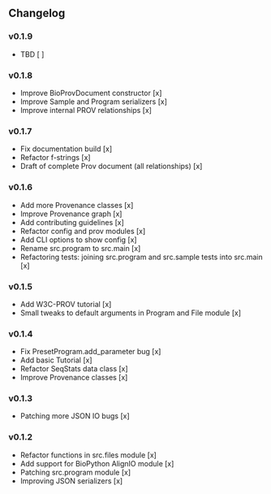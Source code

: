 ## Changelog

### v0.1.9
* TBD [ ]

### v0.1.8 
* Improve BioProvDocument constructor [x]
* Improve Sample and Program serializers [x]
* Improve internal PROV relationships [x]

### v0.1.7 
* Fix documentation build [x]
* Refactor f-strings [x]
* Draft of complete Prov document (all relationships) [x]

### v0.1.6
* Add more Provenance classes [x]
* Improve Provenance graph [x]
* Add contributing guidelines [x]
* Refactor config and prov modules [x]
* Add CLI options to show config [x]
* Rename src.program to src.main [x]
* Refactoring tests: joining src.program and src.sample tests into src.main [x]

### v0.1.5
* Add W3C-PROV tutorial [x]
* Small tweaks to default arguments in Program and File module [x]

### v0.1.4
* Fix PresetProgram.add_parameter bug [x]
* Add basic Tutorial [x]
* Refactor SeqStats data class [x]
* Improve Provenance classes [x]

### v0.1.3
* Patching more JSON IO bugs [x]

### v0.1.2
* Refactor functions in src.files module [x]
* Add support for BioPython AlignIO module [x]
* Patching src.program module [x]
* Improving JSON serializers [x]
